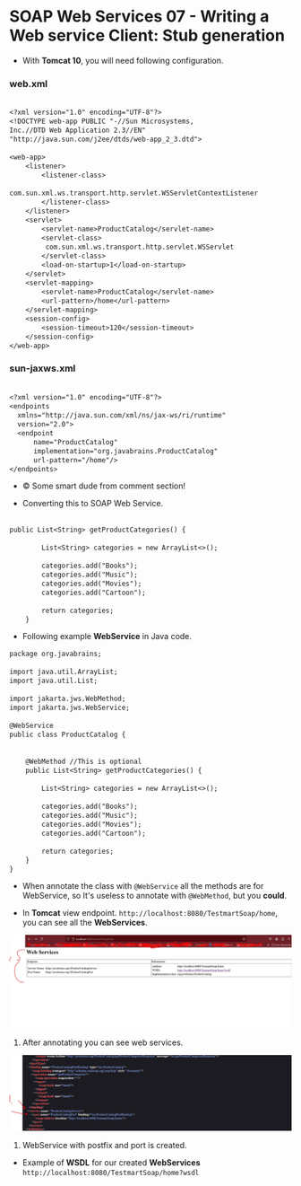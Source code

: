 # SOAP Web Services 07 - Writing a Web service Client: Stub generation

- With **Tomcat 10**, you will need following configuration.

### web.xml

```

<?xml version="1.0" encoding="UTF-8"?>
<!DOCTYPE web-app PUBLIC "-//Sun Microsystems, 
Inc.//DTD Web Application 2.3//EN"
"http://java.sun.com/j2ee/dtds/web-app_2_3.dtd">

<web-app>
    <listener>
        <listener-class>
                com.sun.xml.ws.transport.http.servlet.WSServletContextListener
        </listener-class>
    </listener>
    <servlet>
        <servlet-name>ProductCatalog</servlet-name>
        <servlet-class>
         com.sun.xml.ws.transport.http.servlet.WSServlet
        </servlet-class>
        <load-on-startup>1</load-on-startup>
    </servlet>
    <servlet-mapping>
        <servlet-name>ProductCatalog</servlet-name>
        <url-pattern>/home</url-pattern>
    </servlet-mapping>
    <session-config>
        <session-timeout>120</session-timeout>
    </session-config>
</web-app>

```

### sun-jaxws.xml

```

<?xml version="1.0" encoding="UTF-8"?>
<endpoints
  xmlns="http://java.sun.com/xml/ns/jax-ws/ri/runtime"
  version="2.0">
  <endpoint
      name="ProductCatalog"
      implementation="org.javabrains.ProductCatalog"
      url-pattern="/home"/>
</endpoints>

```
- © Some smart dude from comment section!

- Converting this to SOAP Web Service.

```

public List<String> getProductCategories() {
		
		List<String> categories = new ArrayList<>();
		
		categories.add("Books");
		categories.add("Music");
		categories.add("Movies");
		categories.add("Cartoon");
		
		return categories;
	}

```

- Following example **WebService** in Java code.

```
package org.javabrains;

import java.util.ArrayList;
import java.util.List;

import jakarta.jws.WebMethod;
import jakarta.jws.WebService;

@WebService
public class ProductCatalog {
	
	
	@WebMethod //This is optional
	public List<String> getProductCategories() {
		
		List<String> categories = new ArrayList<>();
		
		categories.add("Books");
		categories.add("Music");
		categories.add("Movies");
		categories.add("Cartoon");
		
		return categories;
	}
}
```

-  When annotate the class with `@WebService` all the methods are for WebService, so It's useless to annotate with `@WebMethod`, but you **could**.

- In **Tomcat** view endpoint. `http://localhost:8080/TestmartSoap/home`, you can see all the **WebServices**.

<img src="webServicesInTomcat.JPG" alt="alt text" width="900"/>

1. After annotating you can see web services.

<img src="webServicesWDSL.JPG" alt="alt text" width="900"/>

1. WebService with postfix and port is created.

- Example of **WSDL** for our created **WebServices** `http://localhost:8080/TestmartSoap/home?wsdl`